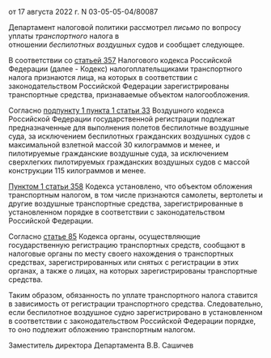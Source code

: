 от 17 августа 2022 г. N 03-05-05-04/80087

Департамент налоговой политики рассмотрел _письмо_ по вопросу уплаты _транспортного_ налога в отношении _беспилотных_ _воздушных_ судов и сообщает следующее.

В соответствии со [статьей 357](https://study.garant.ru/#/document/10900200/entry/357) Налогового кодекса Российской Федерации (далее - Кодекс) налогоплательщиками транспортного налога признаются лица, на которых в соответствии с законодательством Российской Федерации зарегистрированы транспортные средства, признаваемые объектом налогообложения.

Согласно [подпункту 1 пункта 1 статьи 33](https://study.garant.ru/#/document/10200300/entry/3302) Воздушного кодекса Российской Федерации государственной регистрации подлежат предназначенные для выполнения полетов беспилотные воздушные суда, за исключением беспилотных гражданских воздушных судов с максимальной взлетной массой 30 килограммов и менее, и пилотируемые гражданские воздушные суда, за исключением сверхлегких пилотируемых гражданских воздушных судов с массой конструкции 115 килограммов и менее.

[Пунктом 1 статьи 358](https://study.garant.ru/#/document/10900200/entry/3581) Кодекса установлено, что объектом обложения транспортным налогом, в том числе признаются самолеты, вертолеты и другие воздушные транспортные средства, зарегистрированные в установленном порядке в соответствии с законодательством Российской Федерации.

Согласно [статье 85](https://study.garant.ru/#/document/10900200/entry/85) Кодекса органы, осуществляющие государственную регистрацию транспортных средств, сообщают в налоговые органы по месту своего нахождения о транспортных средствах, зарегистрированных или снятых с регистрации в этих органах, а также о лицах, на которых зарегистрированы транспортные средства.

Таким образом, обязанность по уплате транспортного налога ставится в зависимость от регистрации транспортного средства. Следовательно, если беспилотное воздушное судно зарегистрировано в установленном в соответствии с законодательством Российской Федерации порядке, то оно подлежит обложению транспортным налогом.

Заместитель директора Департамента В.В. Сашичев
